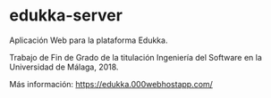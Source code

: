 # edukka-server

Aplicación Web para la plataforma Edukka.

Trabajo de Fin de Grado de la titulación Ingeniería del Software en la Universidad de Málaga, 2018.

Más información: https://edukka.000webhostapp.com/
